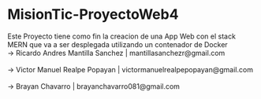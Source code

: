 # MisionTic-ProyectoWeb4

<div aling="center">
  Este Proyecto tiene como fin la creacion de una App Web con el stack MERN que va a ser
  desplegada utilizando un contenador de Docker

  </br>
    → Ricardo Andres Mantilla Sanchez | mantillasanchezr@gmail.com
  </br>
  <br>
    → Victor Manuel Realpe Popayan | victormanuelrealpepopayan@gmail.com
  </br>
  <br> 
    → Brayan Chavarro | brayanchavarro081@gmail.com
  </br>
</div>
